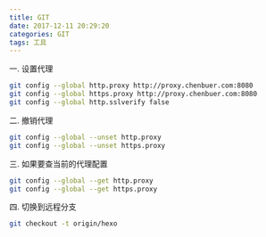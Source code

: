 ```yaml
---
title: GIT
date: 2017-12-11 20:29:20
categories: GIT
tags: 工具
---
```

一. 设置代理

```bash
git config --global http.proxy http://proxy.chenbuer.com:8080
git config --global https.proxy http://proxy.chenbuer.com:8080
git config --global http.sslverify false
```
<!--more-->

二. 撤销代理

```bash
git config --global --unset http.proxy
git config --global --unset https.proxy
```

三. 如果要查当前的代理配置
```bash
git config --global --get http.proxy
git config --global --get https.proxy
```

四. 切换到远程分支
```bash
git checkout -t origin/hexo
```